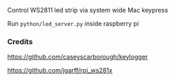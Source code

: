 Control WS2811 led strip via system wide Mac keypress

Run `python/led_server.py` inside raspberry pi

### Credits
https://github.com/caseyscarborough/keylogger

https://github.com/jgarff/rpi_ws281x
